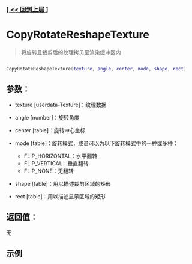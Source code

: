 ### [[ << 回到上层 ]](README.md)

# CopyRotateReshapeTexture

> 将旋转且裁剪后的纹理拷贝至渲染缓冲区内

```lua

CopyRotateReshapeTexture(texture, angle, center, mode, shape, rect)

```

## 参数：

+ texture [userdata-Texture]：纹理数据
+ angle [number]：旋转角度
+ center [table]：旋转中心坐标
+ mode [table]：旋转模式，成员可以为以下旋转模式中的一种或多种：

    + FLIP_HORIZONTAL：水平翻转
    + FLIP_VERTICAL：垂直翻转
    + FLIP_NONE：无翻转
    
+ shape [table]：用以描述裁剪区域的矩形
+ rect [table]：用以描述显示区域的矩形

## 返回值：

无

## 示例

```lua

```